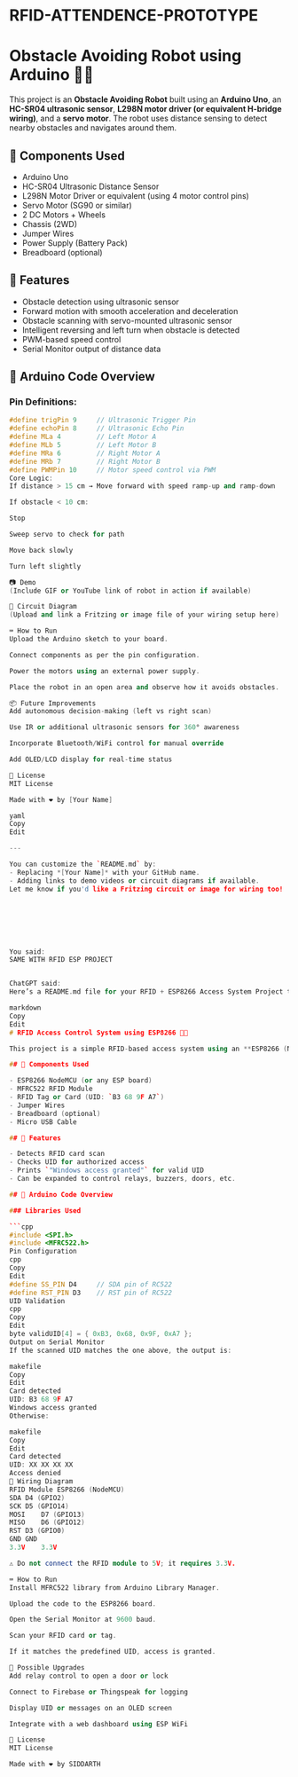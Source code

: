 # RFID-ATTENDENCE-PROTOTYPE

# Obstacle Avoiding Robot using Arduino 🚗🤖

This project is an **Obstacle Avoiding Robot** built using an **Arduino Uno**, an **HC-SR04 ultrasonic sensor**, **L298N motor driver (or equivalent H-bridge wiring)**, and a **servo motor**. The robot uses distance sensing to detect nearby obstacles and navigates around them.

## 🔧 Components Used

- Arduino Uno
- HC-SR04 Ultrasonic Distance Sensor
- L298N Motor Driver or equivalent (using 4 motor control pins)
- Servo Motor (SG90 or similar)
- 2 DC Motors + Wheels
- Chassis (2WD)
- Jumper Wires
- Power Supply (Battery Pack)
- Breadboard (optional)

## 🧠 Features

- Obstacle detection using ultrasonic sensor
- Forward motion with smooth acceleration and deceleration
- Obstacle scanning with servo-mounted ultrasonic sensor
- Intelligent reversing and left turn when obstacle is detected
- PWM-based speed control
- Serial Monitor output of distance data

## 📁 Arduino Code Overview

### Pin Definitions:

```cpp
#define trigPin 9     // Ultrasonic Trigger Pin
#define echoPin 8     // Ultrasonic Echo Pin
#define MLa 4         // Left Motor A
#define MLb 5         // Left Motor B
#define MRa 6         // Right Motor A
#define MRb 7         // Right Motor B
#define PWMPin 10     // Motor speed control via PWM
Core Logic:
If distance > 15 cm → Move forward with speed ramp-up and ramp-down

If obstacle < 10 cm:

Stop

Sweep servo to check for path

Move back slowly

Turn left slightly

📷 Demo
(Include GIF or YouTube link of robot in action if available)

🔌 Circuit Diagram
(Upload and link a Fritzing or image file of your wiring setup here)

⌨️ How to Run
Upload the Arduino sketch to your board.

Connect components as per the pin configuration.

Power the motors using an external power supply.

Place the robot in an open area and observe how it avoids obstacles.

📦 Future Improvements
Add autonomous decision-making (left vs right scan)

Use IR or additional ultrasonic sensors for 360° awareness

Incorporate Bluetooth/WiFi control for manual override

Add OLED/LCD display for real-time status

📜 License
MIT License

Made with ❤️ by [Your Name]

yaml
Copy
Edit

---

You can customize the `README.md` by:
- Replacing *[Your Name]* with your GitHub name.
- Adding links to demo videos or circuit diagrams if available.
Let me know if you'd like a Fritzing circuit or image for wiring too!







You said:
SAME WITH RFID ESP PROJECT


ChatGPT said:
Here’s a README.md file for your RFID + ESP8266 Access System Project that prints "Windows access granted" when a card is scanned:

markdown
Copy
Edit
# RFID Access Control System using ESP8266 🔐📶

This project is a simple RFID-based access system using an **ESP8266 (NodeMCU)** and **RFID-RC522 module**. It reads RFID cards and grants access by printing **"Windows access granted"** to the Serial Monitor when a valid card is scanned.

## 🔧 Components Used

- ESP8266 NodeMCU (or any ESP board)
- MFRC522 RFID Module
- RFID Tag or Card (UID: `B3 68 9F A7`)
- Jumper Wires
- Breadboard (optional)
- Micro USB Cable

## 🧠 Features

- Detects RFID card scan
- Checks UID for authorized access
- Prints `"Windows access granted"` for valid UID
- Can be expanded to control relays, buzzers, doors, etc.

## 📁 Arduino Code Overview

### Libraries Used

```cpp
#include <SPI.h>
#include <MFRC522.h>
Pin Configuration
cpp
Copy
Edit
#define SS_PIN D4     // SDA pin of RC522
#define RST_PIN D3    // RST pin of RC522
UID Validation
cpp
Copy
Edit
byte validUID[4] = { 0xB3, 0x68, 0x9F, 0xA7 };
Output on Serial Monitor
If the scanned UID matches the one above, the output is:

makefile
Copy
Edit
Card detected
UID: B3 68 9F A7
Windows access granted
Otherwise:

makefile
Copy
Edit
Card detected
UID: XX XX XX XX
Access denied
🔌 Wiring Diagram
RFID Module	ESP8266 (NodeMCU)
SDA	D4 (GPIO2)
SCK	D5 (GPIO14)
MOSI	D7 (GPIO13)
MISO	D6 (GPIO12)
RST	D3 (GPIO0)
GND	GND
3.3V	3.3V

⚠️ Do not connect the RFID module to 5V; it requires 3.3V.

⌨️ How to Run
Install MFRC522 library from Arduino Library Manager.

Upload the code to the ESP8266 board.

Open the Serial Monitor at 9600 baud.

Scan your RFID card or tag.

If it matches the predefined UID, access is granted.

🚀 Possible Upgrades
Add relay control to open a door or lock

Connect to Firebase or Thingspeak for logging

Display UID or messages on an OLED screen

Integrate with a web dashboard using ESP WiFi

📜 License
MIT License

Made with ❤️ by SIDDARTH
